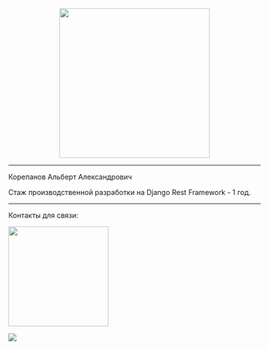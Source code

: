 <div id="header" align="center">
  <img src="https://img.freepik.com/free-vector/laptop-with-program-code-isometric-icon-software-development-programming-applications-dark-neon_39422-971.jpg" width="300"/>
</div>
<hr>
<p>Корепанов Альберт Александрович</p>
<p>Стаж производственной разработки на Django Rest Framework - 1 год.</p>
<hr>
<p>Контакты для связи:</p>
<p>
  <a href="https://t.me/al1gol">
      <img src="https://img.shields.io/badge/Telegram-2CA5E0?style=flat-squeare&logo=telegram&logoColor=white" width="200"/>
  </a>
</p>
<p>
  <a href="https://vk.com/al1gol">
        <img src="https://img.shields.io/badge/вконтакте-%232E87FB.svg?&style=flat-squeare&logo=vk&logoColor=white" with="400"/>
  </a>
</p>
